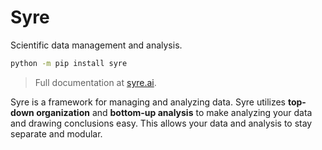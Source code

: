# Syre

Scientific data management and analysis.

```bash
python -m pip install syre
```
> Full documentation at [syre.ai](https://www.syre.ai).

Syre is a framework for managing and analyzing data. Syre utilizes **top-down organization** and **bottom-up analysis** to make analyzing your data and drawing conclusions easy. This allows your data and analysis to stay separate and modular.
